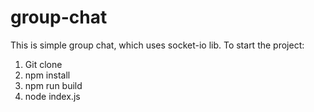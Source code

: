 # group-chat
This is simple group chat, which uses socket-io lib.
To start the project:
1. Git clone
2. npm install
3. npm run build
4. node index.js
